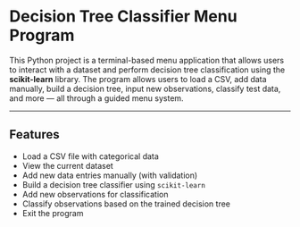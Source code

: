 # Decision Tree Classifier Menu Program

This Python project is a terminal-based menu application that allows users to interact with a dataset and perform decision tree classification using the **scikit-learn** library. The program allows users to load a CSV, add data manually, build a decision tree, input new observations, classify test data, and more — all through a guided menu system.

---

## Features

- Load a CSV file with categorical data
- View the current dataset
- Add new data entries manually (with validation)
- Build a decision tree classifier using `scikit-learn`
- Add new observations for classification
- Classify observations based on the trained decision tree
- Exit the program
